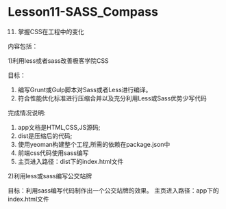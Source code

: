 # Lesson11-SASS_Compass
11. 掌握CSS在工程中的变化

内容包括：

1)利用less或者sass改善极客学院CSS

目标：  
1. 编写Grunt或Gulp脚本对Sass或者Less进行编译。  
2. 符合性能优化标准进行压缩合并以及充分利用Less或Sass优势少写代码

完成情况说明:  
1. app文档是HTML,CSS,JS源码;  
2. dist是压缩后的代码;  
3. 使用yeoman构建整个工程,所需的依赖在package.json中  
4. 前端css代码使用sass编写  
5. 主页进入路径：dist下的index.html文件

2)利用less或sass编写公交站牌

目标：利用sass编写代码制作出一个公交站牌的效果。
主页进入路径：app下的index.html文件




